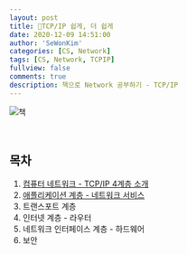 ```yaml
---
layout: post
title: 📘TCP/IP 쉽게, 더 쉽게
date: 2020-12-09 14:51:00
author: 'SeWonKim'
categories: [CS, Network]
tags: [CS, Network, TCPIP]
fullview: false
comments: true
description: 책으로 Network 공부하기 - TCP/IP
---
```


![책](https://image.yes24.com/Goods/32203210/L)

&nbsp;
&nbsp;

## 목차

1. [컴퓨터 네트워크 - TCP/IP 4계층 소개](https://sewonkimm.github.io/network/2020/12/09/Network1.html)
2. [애플리케이션 계층 - 네트워크 서비스](https://sewonkimm.github.io/network/2020/12/11/Network2_Application.html)
3. 트랜스포트 계층
4. 인터넷 계층 - 라우터
5. 네트워크 인터페이스 계층 - 하드웨어
6. 보안

&nbsp;
&nbsp;
